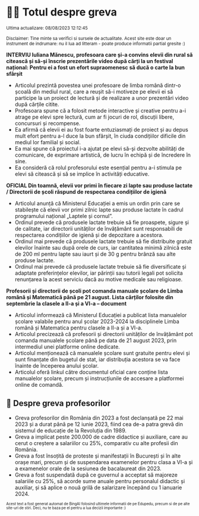 # 👩‍🏫 Totul despre greva
<sub>Ultima actualizare: 08/08/2023 12:12:45</sub>

<sub>Disclaimer: Tine minte sa verifici si sursele de actualitate. Acest site este doar un instrument de indrumare: nu il lua ad litteram - poate produce informatii partial gresite :)</sub>

**INTERVIU Iuliana Mănescu, profesoara care și-a convins elevii din rural să citească și să-și înscrie prezentările video după cărți la un festival național: Pentru ei a fost un efort supraomenesc să ducă o carte la bun sfârșit**
- Articolul prezintă povestea unei profesoare de limba română dintr-o școală din mediul rural, care a reușit să-i motiveze pe elevii ei să participe la un proiect de lectură și de realizare a unor prezentări video după cărțile citite.
- Profesoara spune că a folosit metode interactive și creative pentru a-i atrage pe elevi spre lectură, cum ar fi jocuri de rol, discuții libere, concursuri și recompense.
- Ea afirmă că elevii ei au fost foarte entuziasmați de proiect și au depus mult efort pentru a-l duce la bun sfârșit, în ciuda condițiilor dificile din mediul lor familial și social.
- Ea mai spune că proiectul i-a ajutat pe elevi să-și dezvolte abilități de comunicare, de exprimare artistică, de lucru în echipă și de încredere în sine.
- Ea consideră că rolul profesorului este esențial pentru a-i stimula pe elevi să citească și să se implice în activități educative.

**OFICIAL Din toamnă, elevii vor primi în fiecare zi lapte sau produse lactate / Directorii de școli răspund de respectarea condițiilor de igienă**
- Articolul anunță că Ministerul Educației a emis un ordin prin care se stabilește că elevii vor primi zilnic lapte sau produse lactate în cadrul programului național „Laptele și cornul”.
- Ordinul prevede că produsele lactate trebuie să fie proaspete, sigure și de calitate, iar directorii unităților de învățământ sunt responsabili de respectarea condițiilor de igienă și de depozitare a acestora.
- Ordinul mai prevede că produsele lactate trebuie să fie distribuite gratuit elevilor înainte sau după orele de curs, iar cantitatea minimă zilnică este de 200 ml pentru lapte sau iaurt și de 30 g pentru brânză sau alte produse lactate.
- Ordinul mai prevede că produsele lactate trebuie să fie diversificate și adaptate preferințelor elevilor, iar părinții sau tutorii legali pot solicita renunțarea la acest serviciu dacă au motive medicale sau religioase.

**Profesorii și directorii de școli pot comanda manuale școlare de Limba română și Matematică până pe 21 august. Lista cărților folosite din septembrie la clasele a II-a și a VI-a – document**
- Articolul informează că Ministerul Educației a publicat lista manualelor școlare valabile pentru anul școlar 2023-2024 la disciplinele Limba română și Matematica pentru clasele a II-a și a VI-a.
- Articolul precizează că profesorii și directorii unităților de învățământ pot comanda manualele școlare până pe data de 21 august 2023, prin intermediul unei platforme online dedicate.
- Articolul menționează că manualele școlare sunt gratuite pentru elevi și sunt finanțate din bugetul de stat, iar distribuția acestora se va face înainte de începerea anului școlar.
- Articolul oferă linkul către documentul oficial care conține lista manualelor școlare, precum și instrucțiunile de accesare a platformei online de comandă.

## 🏫 Despre greva profesorilor
- Greva profesorilor din România din 2023 a fost declanșată pe 22 mai 2023 și a durat până pe 12 iunie 2023, fiind cea de-a patra grevă din sistemul de educație de la Revoluția din 1989.
- Greva a implicat peste 200.000 de cadre didactice și auxiliare, care au cerut o creștere a salariilor cu 25%, comparativ cu alte profesii din România.
- Greva a fost însoțită de proteste și manifestații în București și în alte orașe mari, precum și de suspendarea examenelor pentru clasa a VI-a și a examenelor orale de la sesiunea de bacalaureat din 2023.
- Greva a fost suspendată după ce guvernul a acceptat să majoreze salariile cu 25%, să acorde sume anuale pentru personalul didactic și auxiliar, și să aplice o nouă grilă de salarizare începând cu 1 ianuarie 2024.


<sub><sub>Acest text a fost generat automat de BingAI folosind ultimele informatii de pe Edupedu, precum si de pe alte site-uri de stiri. Deci, nu te baza pe el pentru a lua decizii importante :)</sub></sub>